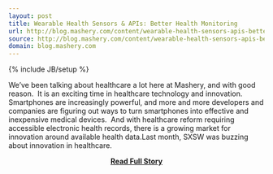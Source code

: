 ```yaml
---
layout: post
title: Wearable Health Sensors & APIs: Better Health Monitoring
url: http://blog.mashery.com/content/wearable-health-sensors-apis-better-health-monitoring
source: http://blog.mashery.com/content/wearable-health-sensors-apis-better-health-monitoring
domain: blog.mashery.com
---
```

{% include JB/setup %}<p>We’ve been talking about healthcare a lot here at Mashery, and with good reason.  It is an exciting time in healthcare technology and innovation.   Smartphones are increasingly powerful, and more and more developers and companies are figuring out ways to turn smartphones into effective and inexpensive medical devices.  And with healthcare reform requiring accessible electronic health records, there is a growing market for innovation around available health data.Last month, SXSW was buzzing about innovation in healthcare.</p>
<center><p><a href="http://blog.mashery.com/content/wearable-health-sensors-apis-better-health-monitoring" style='padding:25px; font-sze:18px; font-weight: bold;'>Read Full Story</a></p></center>
